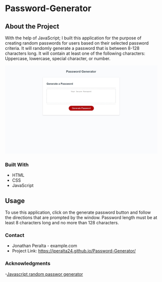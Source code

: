 # Password-Generator

## About the Project
With the help of JavaScript; I built this application for the purpose of creating random passwords for users based on their selected password criteria. It will randomly generate a password that is between 8-128 characters long. It will contain at least one of the following characters: Uppercase, lowercase, special character, or number. 

![](Assets\Images\Password-generator.jpg)

### Built With
- HTML
- CSS
- JavaScript

## Usage
To use this application, click on the generate password button and follow the directions that are prompted by the window. Password length must be at least 8 characters long and no more than 128 characters.

### Contact
- Jonathan Peralta - example.com
- Project Link: https://jperalta24.github.io/Password-Generator/

### Acknowledgments
-[Javascript random passwor generator](https://dev.to/code_mystery/random-password-generator-using-javascript-6a)
